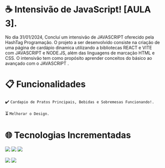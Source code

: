# :coffee:  Intensivão de JavaScript! [AULA 3].

No dia 31/01/2024, Concluí um intensivão de JAVASCRIPT oferecido pela HashTag Programação. O projeto a ser desenvolvido consiste na criação de uma página de cardápio dinamica utilizando a bibliotecas REACT e VITE com JAVASCRIPT e NODE.JS, além das linguagens de marcação HTML e CSS. O intensivão tem como propósito aprender conceitos do básico ao avançado com o JAVASCRIPT .
<br>

# :clipboard: **Funcionalidades**

:heavy_check_mark: `Cardapio de Pratos Principais, Bebidas e Sobremesas Funcionando!.`

:hourglass_flowing_sand: `Melhorar o Design.`
<br>
# 🌐 **Tecnologias Incrementadas**
<div>
 <img src="https://img.shields.io/badge/HTML-239120?style=for-the-badge&logo=html5&logoColor=white">
 <img src="https://img.shields.io/badge/CSS-239120?&style=for-the-badge&logo=css3&logoColor=white">
 <img src="https://img.shields.io/badge/JavaScript-F7DF1E?style=for-the-badge&logo=javascript&logoColor=black">
<br>
<br>
 <img src="https://img.shields.io/badge/React-20232A?style=for-the-badge&logo=react&logoColor=61DAFB">
 <img src="https://img.shields.io/badge/Node.js-43853D?style=for-the-badge&logo=node.js&logoColor=white">
</div>
